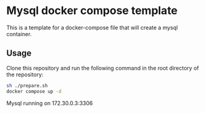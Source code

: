 # Mysql docker compose template

This is a template for a docker-compose file that will create a mysql container.

## Usage
Clone this repository and run the following command in the root directory of the repository:

```bash
sh ./prepare.sh
docker compose up -d
```
Mysql running on 172.30.0.3:3306

